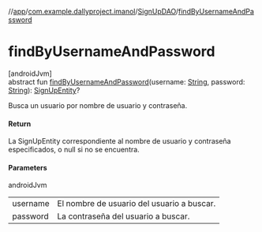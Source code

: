 //[app](../../../index.md)/[com.example.dallyproject.imanol](../index.md)/[SignUpDAO](index.md)/[findByUsernameAndPassword](find-by-username-and-password.md)

# findByUsernameAndPassword

[androidJvm]\
abstract fun [findByUsernameAndPassword](find-by-username-and-password.md)(username: [String](https://kotlinlang.org/api/latest/jvm/stdlib/kotlin/-string/index.html), password: [String](https://kotlinlang.org/api/latest/jvm/stdlib/kotlin/-string/index.html)): [SignUpEntity](../-sign-up-entity/index.md)?

Busca un usuario por nombre de usuario y contraseña.

#### Return

La SignUpEntity correspondiente al nombre de usuario y contraseña especificados, o null si no se encuentra.

#### Parameters

androidJvm

| | |
|---|---|
| username | El nombre de usuario del usuario a buscar. |
| password | La contraseña del usuario a buscar. |
